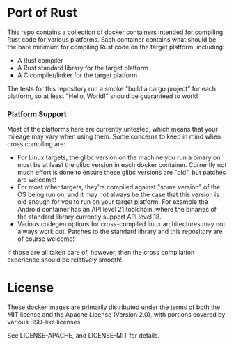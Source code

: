 # Port of Rust

This repo contains a collection of docker containers intended for compiling Rust
code for various platforms. Each container contains what should be the bare
minimum for compiling Rust code on the target platform, including:

* A Rust compiler
* A Rust standard library for the target platform
* A C compiler/linker for the target platform

The tests for this repository run a smoke "build a cargo project" for each
platform, so at least "Hello, World!" should be guaranteed to work!

### Platform Support

Most of the platforms here are currently untested, which means that your mileage
may vary when using them. Some concerns to keep in mind when cross compiling
are:

* For Linux targets, the glibc version on the machine you run a binary on must
  be at least the glibc version in each docker container. Currently not much
  effort is done to ensure these glibc versions are "old", but patches are
  welcome!
* For most other targets, they're compiled against "some version" of the OS
  being run on, and it may not always be the case that this version is old
  enough for you to run on your target platform. For example the Android
  container has an API level 21 toolchain, where the binaries of the standard
  library currently support API level 18.
* Various codegen options for cross-compiled linux architectures may not always
  work out. Patches to the standard library and this repository are of course
  welcome!

If those are all taken care of, however, then the cross compilation experience
should be relatively smooth!

# License

These docker images are primarily distributed under the terms of both the MIT
license and the Apache License (Version 2.0), with portions covered by various
BSD-like licenses.

See LICENSE-APACHE, and LICENSE-MIT for details.
